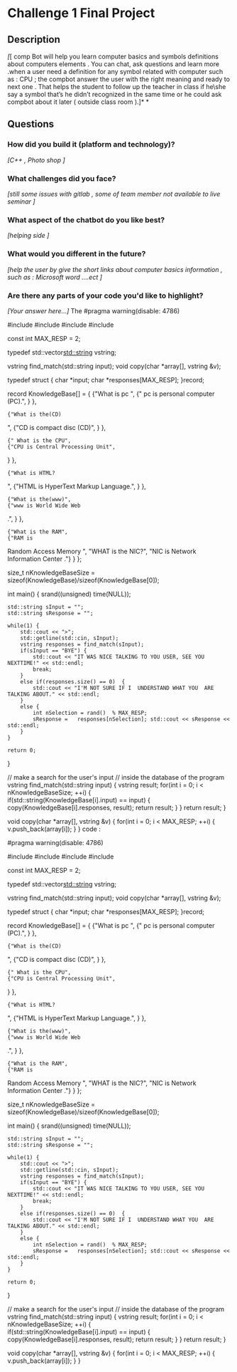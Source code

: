 # Challenge 1 Final Project

## Description

*[*[
comp Bot will help you learn computer basics and symbols definitions about computers elements . You can chat, ask questions and learn more .when a user need a definition for any symbol related with computer such as : CPU ;  the compbot answer the user with the right meaning and ready to next one .
That helps the student to follow up the teacher in class if he\she say a symbol that’s he didn’t recognized in the same time or he could ask compbot about it later ( outside class room ).]*
*

## Questions

### How did you build it (platform and technology)?

*[C++ , Photo shop ]*

### What challenges did you face?

*[still some issues with gitlab , some of team member not available to live seminar   ]*

### What aspect of the chatbot do you like best? 

*[helping side ]*

### What would you different in the future? 

*[help the user by give the short links about computer basics information , such as : Microsoft word ….ect   ]*

### Are there any parts of your code you'd like to highlight?

*[Your answer here...]*
The
#pragma warning(disable: 4786)

#include <iostream>
#include <string>
#include <vector>
#include <ctime>

const int MAX_RESP = 2;

typedef std::vector<std::string> vstring;

vstring find_match(std::string input);
void copy(char *array[], vstring &v);


typedef struct {
    char *input;
    char *responses[MAX_RESP];
}record;

record KnowledgeBase[] = {
    {"What is pc
", 
    {" pc is personal computer (PC).",
     }
    },

    {"What is the(CD) 
", 
    {"CD is compact disc (CD)",
     }
    },
    
    {" What is the CPU",
    {"CPU is Central Processing Unit",
   }
    },

    {"What is HTML?
",
    {"HTML is HyperText Markup Language.",
     }
    },

    {"What is the(www)",
    {"www is World Wide Web
.",
    }
    },

    {"What is the RAM",
    {"RAM is
Random Access Memory ",
     "WHAT is the NIC?",
     "NIC is 
Network Information Center ."}
    }
};

size_t nKnowledgeBaseSize = sizeof(KnowledgeBase)/sizeof(KnowledgeBase[0]);


int main() {
    srand((unsigned) time(NULL));

    std::string sInput = "";
    std::string sResponse = "";

    while(1) {
        std::cout << ">";
        std::getline(std::cin, sInput);
        vstring responses = find_match(sInput);
        if(sInput == "BYE") {
            std::cout << "IT WAS NICE TALKING TO YOU USER, SEE YOU NEXTTIME!" << std::endl;  
            break;
        } 
        else if(responses.size() == 0)  {
            std::cout << "I'M NOT SURE IF I  UNDERSTAND WHAT YOU  ARE TALKING ABOUT." << std::endl;
        }
        else {
            int nSelection = rand()  % MAX_RESP;
            sResponse =   responses[nSelection]; std::cout << sResponse << std::endl; 
        } 
    } 

    return 0;
}
    
// make a  search for the  user's input 
// inside the database of the program 
vstring find_match(std::string  input) { 
    vstring result;
    for(int i = 0; i < nKnowledgeBaseSize;  ++i) {  
        if(std::string(KnowledgeBase[i].input) == input) { 
            copy(KnowledgeBase[i].responses, result); 
            return result;
        } 
    } 
    return result; 
}

void copy(char  *array[], vstring &v) { 
    for(int i = 0;  i < MAX_RESP; ++i) {
        v.push_back(array[i]);
    }
}
 code :

#pragma warning(disable: 4786)

#include <iostream>
#include <string>
#include <vector>
#include <ctime>

const int MAX_RESP = 2;

typedef std::vector<std::string> vstring;

vstring find_match(std::string input);
void copy(char *array[], vstring &v);


typedef struct {
    char *input;
    char *responses[MAX_RESP];
}record;

record KnowledgeBase[] = {
    {"What is pc
", 
    {" pc is personal computer (PC).",
     }
    },

    {"What is the(CD) 
", 
    {"CD is compact disc (CD)",
     }
    },
    
    {" What is the CPU",
    {"CPU is Central Processing Unit",
   }
    },

    {"What is HTML?
",
    {"HTML is HyperText Markup Language.",
     }
    },

    {"What is the(www)",
    {"www is World Wide Web
.",
    }
    },

    {"What is the RAM",
    {"RAM is
Random Access Memory ",
     "WHAT is the NIC?",
     "NIC is 
Network Information Center ."}
    }
};

size_t nKnowledgeBaseSize = sizeof(KnowledgeBase)/sizeof(KnowledgeBase[0]);


int main() {
    srand((unsigned) time(NULL));

    std::string sInput = "";
    std::string sResponse = "";

    while(1) {
        std::cout << ">";
        std::getline(std::cin, sInput);
        vstring responses = find_match(sInput);
        if(sInput == "BYE") {
            std::cout << "IT WAS NICE TALKING TO YOU USER, SEE YOU NEXTTIME!" << std::endl;  
            break;
        } 
        else if(responses.size() == 0)  {
            std::cout << "I'M NOT SURE IF I  UNDERSTAND WHAT YOU  ARE TALKING ABOUT." << std::endl;
        }
        else {
            int nSelection = rand()  % MAX_RESP;
            sResponse =   responses[nSelection]; std::cout << sResponse << std::endl; 
        } 
    } 

    return 0;
}
    
// make a  search for the  user's input 
// inside the database of the program 
vstring find_match(std::string  input) { 
    vstring result;
    for(int i = 0; i < nKnowledgeBaseSize;  ++i) {  
        if(std::string(KnowledgeBase[i].input) == input) { 
            copy(KnowledgeBase[i].responses, result); 
            return result;
        } 
    } 
    return result; 
}

void copy(char  *array[], vstring &v) { 
    for(int i = 0;  i < MAX_RESP; ++i) {
        v.push_back(array[i]);
    }
}
